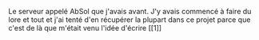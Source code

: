 Le serveur appelé AbSol que j'avais avant. J'y avais commencé à faire du lore et tout et j'ai tenté d'en récupérer la plupart dans ce projet parce que c'est de là que m'était venu l'idée d'écrire [[1]]
